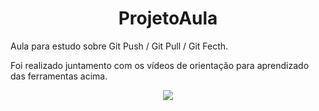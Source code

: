 <h1 align="center">
ProjetoAula
</h1>

Aula para estudo sobre Git Push / Git Pull / Git Fecth.

Foi realizado juntamento com os vídeos de orientação para aprendizado das ferramentas acima. 

<p align="center">
<img src="https://miro.medium.com/max/491/1*O2VTwG_oGhmD67PcFwV5xQ.png" />
</p>
